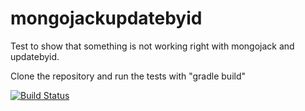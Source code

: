 mongojackupdatebyid
===================


Test to show that something is not working right with mongojack and updatebyid. 

Clone the repository and run the tests with "gradle build"


[![Build Status](https://drone.io/github.com/nilsmagnus/mongojackupdatebyid/status.png)](https://drone.io/github.com/nilsmagnus/mongojackupdatebyid/latest)
